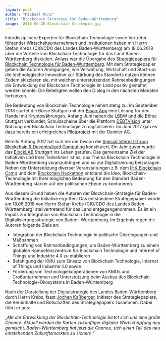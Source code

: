 ```yaml
---
layout: post
author: "Michael Munz"
title: "Blockchain Strategie für Baden-Württemberg"
image:  2018-06-20-Blockchain Strategie.jpg
---
```


Interdisziplinäre Experten für Blockchain Technologie sowie Vertreter führender Wirtschaftsunternehmen und 
Institutionen haben mit Herrn Stefan Krebs (CIO/CDO des Landes Baden-Württemberg) am 18.06.2018 über die Vorteile von 
Blockchain Technologie für das Land Baden-Württemberg diskutiert. 
Anlass war die Übergabe des [Strategiepapiers für Blockchain Technologie für Baden-Württemberg](http://blockchainstrategie-bw.de/blockchain-strategie-bw/).
Mit dem Strategiepapier geben die Autoren Anregungen, wie Verwaltung, Wirtschaft und Start-ups 
die technologische Innovation zur Stärkung des Standorts nutzen können. Zudem skizzieren sie, 
mit welchen unterstützenden Rahmenbedingungen die Entwicklung der Blockchain Technologie im Land positiv gestaltet werden könnte. 
Die Beteiligten wollen den Dialog in den nächsten Monaten fortsetzen. 


Die Bedeutung von Blockchain Technologie nimmt stetig zu. 
Im September 2018 startet die Börse Stuttgart mit der [Bison-App](https://bisonapp.de/) eine Lösung für den Handel mit Kryptowährungen. 
Anfang Juni haben die LBBW und die Börse Stuttgart verkündet, Schuldscheine über die 
Plattform [DEBTVision](https://www.lbbw.de/de/presse/presseinformationen/presse_detail_82240.jsp) unter Nutzung der 
Blockchain Technologie zu digitalisieren. Im Juni 2017 gab es dazu bereits ein erfolgreiches [Pilotprojekt](https://www.daimler.com/investoren/refinanzierung/blockchain.html) mit der Daimler AG.

Bereits Anfang 2017 hat sich bei der bwcon die 
[Special Interest Group Blockchain & Decentralized Computing](https://www.bwcon.de/fuer-das-netzwerk/special-interest-groups/sig-blockchain.html) konstituiert. 
Ein Jahr zuvor wurde das [BlockLAB](https://site.blocklab.de/) Stuttgart ins Leben gerufen. 
Das gemeinsame Ziel der Initiativen und Ihrer Teilnehmer ist es, das Thema Blockchain Technologie in Baden-Württemberg voranzubringen 
und so zur Digitalisierung beizutragen. Neben der Unterstützung diverser Veranstaltungen z.B. 
dem [IHK Blockchain Camp](https://www.stuttgart.ihk24.de/Fuer-Unternehmen/innovation/Aktuelles/blockchain2/3754532) und 
dem [Blockchain Hackathon](https://www.blockchain-hackathon.de/) entstand die Idee, Blockchain-Technologie mit Ihrer möglichen Bedeutung 
für den Standort Baden-Württemberg stärker auf der politischen Ebene zu konturieren. 


Aus diesem Grund haben die Autoren der Blockchain-Strategie für Baden-Württemberg die Initiative ergriffen. Das entstandene Strategiepapier wurde am 18.06.2018 von Herrn Stefan Krebs (CIO/CDO des Landes Baden-Württemberg) stellvertretend für das Land entgegengenommen. Es ist ein Impuls zur Integration von Blockchain Technologie in die Digitalisierungsstrategie von Baden- Württemberg. Im Ergebnis regen die Autoren folgende Ziele an: 
* Integration der Blockchain Technologie in politische Überlegungen und Maßnahmen
* Schaffung von Rahmenbedingungen, um Baden-Württemberg zu einem globalen Kompetenzzentrum für Blockchain Technologie und Internet of Things und Industrie 4.0 zu etablieren 
* Befähigung der KMU zum Einsatz von Blockchain Technologie, Internet of Things und Industrie 4.0 sowie 
* Förderung von Technologiekooperationen von KMUs und Großunternehmen und Unterstützung beim Ausbau des Blockchain Technologie-Ökosystems in Baden-Württemberg 

Nach der Darstellung der Digitalstrategie des Landes Baden-Württemberg durch Herrn Krebs, 
fasst [Jochen Kaßberger](http://site.blocklab.de/team/#jochen), Initiator des Strategiepapiers, die Kerninhalte und Botschaften 
des Strategiepapiers zusammen. Dabei führt er aus: 

*„Mit der Entwicklung der Blockchain-Technologie bietet sich uns eine große Chance. 
Aktuell werden die Karten zukünftiger digitaler Wertschöpfung neu gemischt. Baden-Württemberg hat jetzt die Chance, sich einen Teil des neu entstehenden Zukunftsmarktes zu sichern."*

